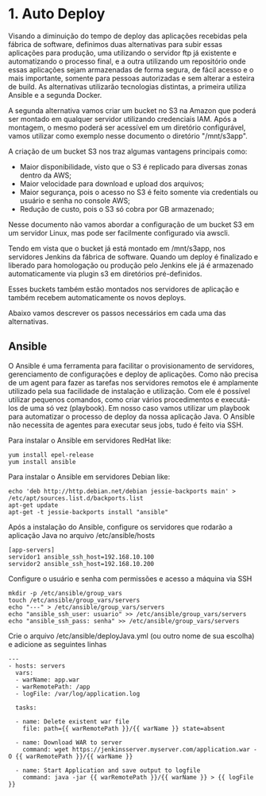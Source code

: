 # 1. Auto Deploy

Visando a diminuição do tempo de deploy das aplicações recebidas pela fábrica de software, definimos duas alternativas para subir essas aplicações para produção, uma utilizando o servidor ftp já existente
e automatizando o processo final, e a outra utilizando um repositório onde essas aplicações sejam armazenadas de forma segura, de fácil acesso e o mais importante, somente para pessoas autorizadas e sem alterar a 
esteira de build. As alternativas utilizarão tecnologias distintas, a primeira utiliza Ansible e a segunda Docker.

A segunda alternativa vamos criar um bucket no S3 na Amazon que poderá ser montado em qualquer servidor utilizando credenciais IAM. Após a montagem, o mesmo poderá ser acessível
em um diretório configurável, vamos utilizar como exemplo nesse documento o diretório "/mnt/s3app".

A criação de um bucket S3 nos traz algumas vantagens principais como:

* Maior disponibilidade, visto que o S3 é replicado para diversas zonas dentro da AWS;
* Maior velocidade para download e upload dos arquivos;
* Maior segurança, pois o acesso no S3 é feito somente via credentials ou usuário e senha no console AWS;
* Redução de custo, pois o S3 só cobra por GB armazenado;

Nesse documento não vamos abordar a configuração de um bucket S3 em um servidor Linux, mas pode ser facilmente configurado via awscli.

Tendo em vista que o bucket já está montado em /mnt/s3app, nos servidores Jenkins da fábrica de software. Quando um deploy é finalizado e liberado para homologação ou produção
pelo Jenkins ele já é armazenado automaticamente via plugin s3 em diretórios pré-definidos.

Esses buckets também estão montados nos servidores de aplicação e também recebem automaticamente os novos deploys.

Abaixo vamos descrever os passos necessários em cada uma das alternativas.


## Ansible

O Ansible é uma ferramenta para facilitar o provisionamento de servidores, gerenciamento de configurações e deploy de aplicações. Como não precisa de um agent para fazer as tarefas nos servidores remotos
ele é amplamente utilizado pela sua facilidade de instalação e utilização. Com ele é possível utilizar pequenos comandos, como criar vários procedimentos e executá-los de uma só vez (playbook). Em nosso caso
vamos utilizar um playbook para automatizar o processo de deploy da nossa aplicação Java. O Ansible não necessita de agentes para executar seus jobs, tudo é feito via SSH.

Para instalar o Ansible em servidores RedHat like:
```
yum install epel-release
yum install ansible
```

Para instalar o Ansible em servidores Debian like:
```
echo 'deb http://http.debian.net/debian jessie-backports main' > /etc/apt/sources.list.d/backports.list
apt-get update
apt-get -t jessie-backports install "ansible"
```

Após a instalação do Ansible, configure os servidores que rodarão a aplicação Java no arquivo /etc/ansible/hosts

```
[app-servers]
servidor1 ansible_ssh_host=192.168.10.100
servidor2 ansible_ssh_host=192.168.10.200
```
Configure o usuário e senha com permissões e acesso a máquina via SSH
```
mkdir -p /etc/ansible/group_vars
touch /etc/ansible/group_vars/servers
echo "---" > /etc/ansible/group_vars/servers
echo "ansible_ssh_user: usuario" >> /etc/ansible/group_vars/servers
echo "ansible_ssh_pass: senha" >> /etc/ansible/group_vars/servers
```
Crie o arquivo /etc/ansible/deployJava.yml (ou outro nome de sua escolha) e adicione as seguintes linhas

```
---
- hosts: servers
  vars:
  - warName: app.war
  - warRemotePath: /app
  - logFile: /var/log/application.log

  tasks:

  - name: Delete existent war file
    file: path={{ warRemotePath }}/{{ warName }} state=absent

  - name: Download WAR to server
    command: wget https://jenkinsserver.myserver.com/application.war -O {{ warRemotePath }}/{{ warName }}
 
  - name: Start Application and save output to logfile
    command: java -jar {{ warRemotePath }}/{{ warName }} > {{ logFile }}
```
